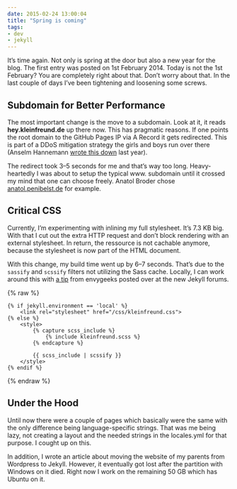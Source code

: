```yaml
---
date: 2015-02-24 13:00:04
title: "Spring is coming"
tags:
- dev
- jekyll
---
```

It’s time again. Not only is spring at the door but also a new year for the blog. The first entry was posted on 1st February 2014. Today is not the 1st February? You are completely right about that. Don’t worry about that. In the last couple of days I’ve been tightening and loosening some screws.

## Subdomain for Better Performance

The most important change is the move to a subdomain. Look at it, it reads __hey.kleinfreund.de__ up there now. This has pragmatic reasons. If one points the root domain to the GitHub Pages IP via A Record it gets redirected. This is part of a DDoS mitigation strategy the girls and boys run over there (Anselm Hannemann <a href="https://helloanselm.com/2014/github-pages-redirect-performance/">wrote this down</a> last year).

The redirect took 3–5 seconds for me and that’s way too long. Heavy-heartedly I was about to setup the typical www. subdomain until it crossed my mind that one can choose freely. Anatol Broder chose <a href="http://anatol.penibelst.de/">anatol.penibelst.de</a> for example.

## Critical CSS

Currently, I’m experimenting with inlining my full stylesheet. It’s 7.3 KB big. With that I cut out the extra HTTP request and don’t block rendering with an external stylesheet. In return, the ressource is not cachable anymore, because the stylesheet is now part of the HTML document.

With this change, my build time went up by 6–7 seconds. That’s due to the `sassify` and `scssify` filters not utilizing the Sass cache. Locally, I can work around this with <a href="https://talk.jekyllrb.com/t/is-capture-slow-or-are-my-build-times-normal/32/4">a tip</a> from envygeeks posted over at the new Jekyll forums.

{% raw %}
```liquid
{% if jekyll.environment == 'local' %}
    <link rel="stylesheet" href="/css/kleinfreund.css">
{% else %}
    <style>
        {% capture scss_include %}
            {% include kleinfreund.scss %}
        {% endcapture %}

        {{ scss_include | scssify }}
    </style>
{% endif %}
```
{% endraw %}

## Under the Hood

Until now there were a couple of pages which basically were the same with the only difference being language-specific strings. That was me being lazy, not creating a layout and the needed strings in the locales.yml for that purpose. I cought up on this.

In addition, I wrote an article about moving the website of my parents from Wordpress to Jekyll. However, it eventually got lost after the partition with Windows on it died. Right now I work on the remaining 50 GB which has Ubuntu on it.
